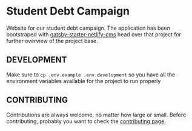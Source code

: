 # Student Debt Campaign

Website for our student debt campaign. The application has been bootstraped with [gatsby-starter-netlify-cms](https://github.com/netlify-templates/gatsby-starter-netlify-cms) head over that project for further overview of the project base.

## DEVELOPMENT

Make sure to `cp .env.example .env.development` so you have all the environment variables available for the project to run properly

## CONTRIBUTING

Contributions are always welcome, no matter how large or small. Before contributing, probably you want to check the [contributing page](CONTRIBUTING.md).
